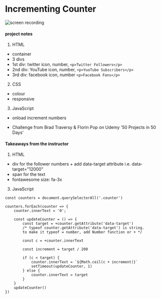 # Incrementing Counter

![screen recording](https://media.giphy.com/media/wi1fpvLk7p57OcGw9E/giphy.gif)

#### project notes

1. HTML
- container
- 3 divs
- 1st div: twitter icon, number, `<p>Twitter Followers</p>`
- 2nd div: YouTube icon, number, `<p>YuoTube Subscribers</p>`
- 3rd div: facebook icon, number `<p>Facebook Fans</p>`

2. CSS
- colour
- responsive

3. JavaScript
- onload increment numbers

+ Challenge from Brad Traversy & Florin Pop on Udemy '50 Projects in 50 Days'

#### Takeaways from the instructor

1. HTML
- div for the follower numbers + add data-target attribute i.e. data-target="12000"
- span for the text
- fontawesome size: fa-3x

3. JavaScript
```
const counters = document.querySelectorAll('.counter')

counters.forEach(counter => {
    counter.innerText = '0';

    const updateCounter = () => {
        const target = +counter.getAttribute('data-target') 
        /* typeof counter.getAttribute('data-target') is string.
        to make it typeof = number, add Number function or + */
        
        const c = +counter.innerText

        const increment = target / 200

        if (c < target) {
            counter.innerText = `${Math.ceil(c + increment)}`
            setTimeout(updateCounter, 1)
        } else {
            counter.innerText = target
        }
    }
    updateCounter()
})
```